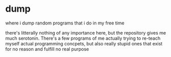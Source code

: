# dump
where i dump random programs that i do in my free time

there's litterally nothing of any importance here, but the repository gives me much serotonin. There's a few programs of me actually trying to re-teach myself actual programming 
concpets, but also really stupid ones that exist for no reason and fulfill no real purpose
